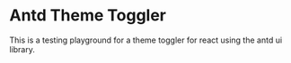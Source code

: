# Antd Theme Toggler

This is a testing playground for a theme toggler for react using the antd ui library. 

